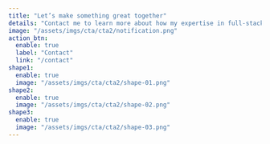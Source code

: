 ```yaml
---
title: "Let’s make something great together"
details: "Contact me to learn more about how my expertise in full-stack development can enhance your digital marketing efforts in the coming year."
image: "/assets/imgs/cta/cta2/notification.png"
action_btn:
  enable: true
  label: "Contact"
  link: "/contact"
shape1:
  enable: true
  image: "/assets/imgs/cta/cta2/shape-01.png"
shape2:
  enable: true
  image: "/assets/imgs/cta/cta2/shape-02.png"
shape3:
  enable: true
  image: "/assets/imgs/cta/cta2/shape-03.png"
---
```

